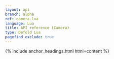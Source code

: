 ```yaml
---
layout: api
branch: alpha
ref: camera-lua
language: Lua
title: API reference (Camera)
type: Defold Lua
pagefind_exclude: true
---
```

{% include anchor_headings.html html=content %}